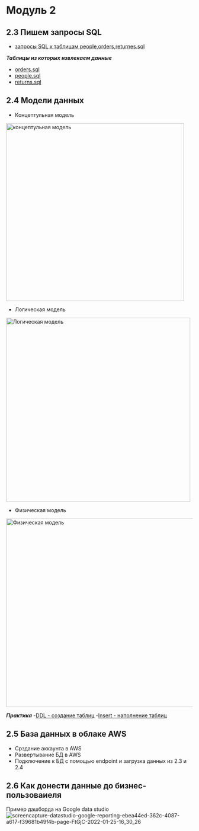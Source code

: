 # Модуль 2
## 2.3 Пишем запросы SQL
- [запросы SQL к таблицам people,orders,returnes.sql](https://github.com/YanaKhusainova/Data-Learn/blob/main/Module%202/2.3%20%D0%B7%D0%B0%D0%BF%D1%80%D0%BE%D1%81%D1%8B%20SQL%20%D0%BA%20%D1%82%D0%B0%D0%B1%D0%BB%D0%B8%D1%86%D0%B0%D0%BC%20people%2Corders%2Creturnes.sql)

***Таблицы из которых извлекаем данные***
- [orders.sql](https://github.com/YanaKhusainova/Data-Learn/blob/main/Module%202/orders.sql)
- [people.sql](https://github.com/YanaKhusainova/Data-Learn/blob/main/Module%202/people.sql)
- [returns.sql](https://github.com/YanaKhusainova/Data-Learn/blob/main/Module%202/returns.sql)

## 2.4 Модели данных
- Концептульная модель
<img width="480" alt="концептульная модель" src="https://user-images.githubusercontent.com/63101910/147455861-d853843b-a088-4c12-a737-b38fb986e491.png">

- Логическая модель
<img width="497" alt="Логическая модель" src="https://user-images.githubusercontent.com/63101910/147456213-9f8583dd-5a6a-4923-8dc6-833b296fc2e6.png">

- Физическая модель
<img width="509" alt="Физическая модель" src="https://user-images.githubusercontent.com/63101910/147457537-d6c37d18-4059-48b5-99d9-440fcf4fdb82.png">

***Практика***
-[DDL - создание таблиц](https://github.com/YanaKhusainova/Data-Learn/blob/main/Module%202/DDL.sql)
-[Insert - наполнение таблиц](https://github.com/YanaKhusainova/Data-Learn/blob/main/Module%202/insert_data.sql)

## 2.5 База данных в облаке AWS
- Срздание аккаунта в AWS
- Развертывание БД в AWS
- Подключение к БД с помощью endpoint и загрузка данных из 2.3 и 2.4

## 2.6 Как донести данные до бизнес-пользоваиеля

Пример дашборда на Google data studio
![screencapture-datastudio-google-reporting-ebea44ed-362c-4087-a617-f39681b49f4b-page-FtGjC-2022-01-25-16_30_26](https://user-images.githubusercontent.com/63101910/150987277-fbceb372-066e-4ea2-a97e-e9c436f72bfd.png)


